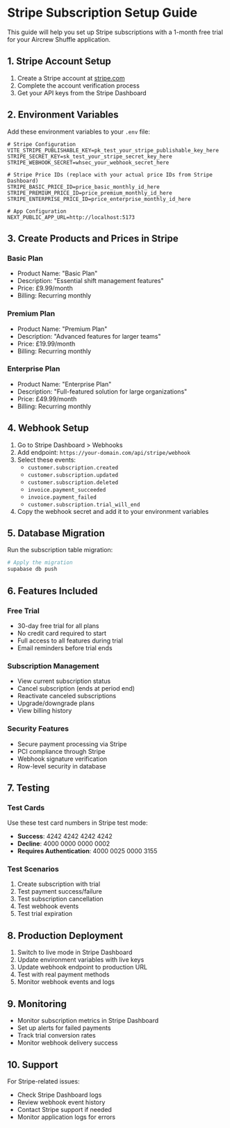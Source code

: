 # Stripe Subscription Setup Guide

This guide will help you set up Stripe subscriptions with a 1-month free trial for your Aircrew Shuffle application.

## 1. Stripe Account Setup

1. Create a Stripe account at [stripe.com](https://stripe.com)
2. Complete the account verification process
3. Get your API keys from the Stripe Dashboard

## 2. Environment Variables

Add these environment variables to your `.env` file:

```env
# Stripe Configuration
VITE_STRIPE_PUBLISHABLE_KEY=pk_test_your_stripe_publishable_key_here
STRIPE_SECRET_KEY=sk_test_your_stripe_secret_key_here
STRIPE_WEBHOOK_SECRET=whsec_your_webhook_secret_here

# Stripe Price IDs (replace with your actual price IDs from Stripe Dashboard)
STRIPE_BASIC_PRICE_ID=price_basic_monthly_id_here
STRIPE_PREMIUM_PRICE_ID=price_premium_monthly_id_here
STRIPE_ENTERPRISE_PRICE_ID=price_enterprise_monthly_id_here

# App Configuration
NEXT_PUBLIC_APP_URL=http://localhost:5173
```

## 3. Create Products and Prices in Stripe

### Basic Plan
- Product Name: "Basic Plan"
- Description: "Essential shift management features"
- Price: £9.99/month
- Billing: Recurring monthly

### Premium Plan
- Product Name: "Premium Plan" 
- Description: "Advanced features for larger teams"
- Price: £19.99/month
- Billing: Recurring monthly

### Enterprise Plan
- Product Name: "Enterprise Plan"
- Description: "Full-featured solution for large organizations"
- Price: £49.99/month
- Billing: Recurring monthly

## 4. Webhook Setup

1. Go to Stripe Dashboard > Webhooks
2. Add endpoint: `https://your-domain.com/api/stripe/webhook`
3. Select these events:
   - `customer.subscription.created`
   - `customer.subscription.updated`
   - `customer.subscription.deleted`
   - `invoice.payment_succeeded`
   - `invoice.payment_failed`
   - `customer.subscription.trial_will_end`
4. Copy the webhook secret and add it to your environment variables

## 5. Database Migration

Run the subscription table migration:

```bash
# Apply the migration
supabase db push
```

## 6. Features Included

### Free Trial
- 30-day free trial for all plans
- No credit card required to start
- Full access to all features during trial
- Email reminders before trial ends

### Subscription Management
- View current subscription status
- Cancel subscription (ends at period end)
- Reactivate canceled subscriptions
- Upgrade/downgrade plans
- View billing history

### Security Features
- Secure payment processing via Stripe
- PCI compliance through Stripe
- Webhook signature verification
- Row-level security in database

## 7. Testing

### Test Cards
Use these test card numbers in Stripe test mode:

- **Success**: 4242 4242 4242 4242
- **Decline**: 4000 0000 0000 0002
- **Requires Authentication**: 4000 0025 0000 3155

### Test Scenarios
1. Create subscription with trial
2. Test payment success/failure
3. Test subscription cancellation
4. Test webhook events
5. Test trial expiration

## 8. Production Deployment

1. Switch to live mode in Stripe Dashboard
2. Update environment variables with live keys
3. Update webhook endpoint to production URL
4. Test with real payment methods
5. Monitor webhook events and logs

## 9. Monitoring

- Monitor subscription metrics in Stripe Dashboard
- Set up alerts for failed payments
- Track trial conversion rates
- Monitor webhook delivery success

## 10. Support

For Stripe-related issues:
- Check Stripe Dashboard logs
- Review webhook event history
- Contact Stripe support if needed
- Monitor application logs for errors
